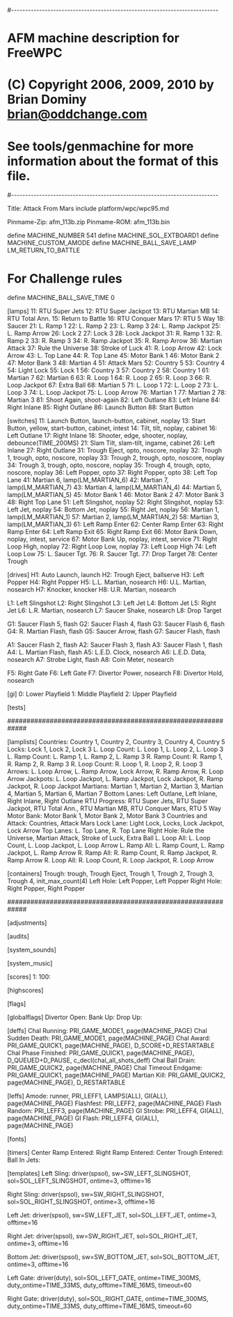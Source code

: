 #--------------------------------------------------------------------------
# AFM machine description for FreeWPC
# (C) Copyright 2006, 2009, 2010 by Brian Dominy <brian@oddchange.com>
#
# See tools/genmachine for more information about the format of this file.
#--------------------------------------------------------------------------

Title: Attack From Mars
include platform/wpc/wpc95.md

Pinmame-Zip: afm_113b.zip
Pinmame-ROM: afm_113b.bin

define MACHINE_NUMBER 541
define MACHINE_SOL_EXTBOARD1
define MACHINE_CUSTOM_AMODE
define MACHINE_BALL_SAVE_LAMP LM_RETURN_TO_BATTLE

# For Challenge rules
define MACHINE_BALL_SAVE_TIME 0

[lamps]
11: RTU Super Jets
12: RTU Super Jackpot
13: RTU Martian MB
14: RTU Total Ann.
15: Return to Battle
16: RTU Conquer Mars
17: RTU 5 Way
18: Saucer
21: L. Ramp 1
22: L. Ramp 2
23: L. Ramp 3
24: L. Ramp Jackpot
25: L. Ramp Arrow
26: Lock 2
27: Lock 3
28: Lock Jackpot
31: R. Ramp 1
32: R. Ramp 2
33: R. Ramp 3
34: R. Ramp Jackpot
35: R. Ramp Arrow
36: Martian Attack
37: Rule the Universe
38: Stroke of Luck
41: R. Loop Arrow
42: Lock Arrow
43: L. Top Lane
44: R. Top Lane
45: Motor Bank 1
46: Motor Bank 2
47: Motor Bank 3
48: Martian 4
51: Attack Mars
52: Country 5
53: Country 4
54: Light Lock
55: Lock 1
56: Country 3
57: Country 2
58: Country 1
61: Martian 7
62: Martian 6
63: R. Loop 1
64: R. Loop 2
65: R. Loop 3
66: R. Loop Jackpot
67: Extra Ball
68: Martian 5
71: L. Loop 1
72: L. Loop 2
73: L. Loop 3
74: L. Loop Jackpot
75: L. Loop Arrow
76: Martian 1
77: Martian 2
78: Martian 3
81: Shoot Again, shoot-again
82: Left Outlane
83: Left Inlane
84: Right Inlane
85: Right Outlane
86: Launch Button
88: Start Button

[switches]
11: Launch Button, launch-button, cabinet, noplay
13: Start Button, yellow, start-button, cabinet, intest
14: Tilt, tilt, noplay, cabinet
16: Left Outlane
17: Right Inlane
18: Shooter, edge, shooter, noplay, debounce(TIME_200MS)
21: Slam Tilt, slam-tilt, ingame, cabinet
26: Left Inlane
27: Right Outlane
31: Trough Eject, opto, noscore, noplay
32: Trough 1, trough, opto, noscore, noplay
33: Trough 2, trough, opto, noscore, noplay
34: Trough 3, trough, opto, noscore, noplay
35: Trough 4, trough, opto, noscore, noplay
36: Left Popper, opto
37: Right Popper, opto
38: Left Top Lane
41: Martian 6, lamp(LM_MARTIAN_6)
42: Martian 7, lamp(LM_MARTIAN_7)
43: Martian 4, lamp(LM_MARTIAN_4)
44: Martian 5, lamp(LM_MARTIAN_5)
45: Motor Bank 1
46: Motor Bank 2
47: Motor Bank 3
48: Right Top Lane
51: Left Slingshot, noplay
52: Right Slingshot, noplay
53: Left Jet, noplay
54: Bottom Jet, noplay
55: Right Jet, noplay
56: Martian 1, lamp(LM_MARTIAN_1)
57: Martian 2, lamp(LM_MARTIAN_2)
58: Martian 3, lamp(LM_MARTIAN_3)
61: Left Ramp Enter
62: Center Ramp Enter
63: Right Ramp Enter
64: Left Ramp Exit
65: Right Ramp Exit
66: Motor Bank Down, noplay, intest, service
67: Motor Bank Up, noplay, intest, service
71: Right Loop High, noplay
72: Right Loop Low, noplay
73: Left Loop High
74: Left Loop Low
75: L. Saucer Tgt.
76: R. Saucer Tgt.
77: Drop Target
78: Center Trough

[drives]
H1: Auto Launch, launch
H2: Trough Eject, ballserve
H3: Left Popper
H4: Right Popper
H5: L.L. Martian, nosearch
H6: U.L. Martian, nosearch
H7: Knocker, knocker
H8: U.R. Martian, nosearch

L1: Left Slingshot
L2: Right Slingshot
L3: Left Jet
L4: Bottom Jet
L5: Right Jet
L6: L.R. Martian, nosearch
L7: Saucer Shake, nosearch
L8: Drop Target

G1: Saucer Flash 5, flash
G2: Saucer Flash 4, flash
G3: Saucer Flash 6, flash
G4: R. Martian Flash, flash
G5: Saucer Arrow, flash
G7: Saucer Flash, flash

A1: Saucer Flash 2, flash
A2: Saucer Flash 3, flash
A3: Saucer Flash 1, flash
A4: L. Martian Flash, flash
A5: L.E.D. Clock, nosearch
A6: L.E.D. Data, nosearch
A7: Strobe Light, flash
A8: Coin Meter, nosearch

F5: Right Gate
F6: Left Gate
F7: Divertor Power, nosearch
F8: Divertor Hold, nosearch

[gi]
0: Lower Playfield
1: Middle Playfield
2: Upper Playfield

[tests]

#############################################################

[lamplists]
Countries: Country 1, Country 2, Country 3, Country 4, Country 5
Locks: Lock 1, Lock 2, Lock 3
L. Loop Count: L. Loop 1, L. Loop 2, L. Loop 3
L. Ramp Count: L. Ramp 1, L. Ramp 2, L. Ramp 3
R. Ramp Count: R. Ramp 1, R. Ramp 2, R. Ramp 3
R. Loop Count: R. Loop 1, R. Loop 2, R. Loop 3
Arrows: L. Loop Arrow, L. Ramp Arrow, Lock Arrow, R. Ramp Arrow, R. Loop Arrow
Jackpots: L. Loop Jackpot, L. Ramp Jackpot, Lock Jackpot, R. Ramp Jackpot, R. Loop Jackpot
Martians: Martian 1, Martian 2, Martian 3, Martian 4, Martian 5, Martian 6, Martian 7
Bottom Lanes: Left Outlane, Left Inlane, Right Inlane, Right Outlane
RTU Progress: RTU Super Jets, RTU Super Jackpot, RTU Total Ann., RTU Martian MB, RTU Conquer Mars, RTU 5 Way
Motor Bank: Motor Bank 1, Motor Bank 2, Motor Bank 3
Countries and Attack: Countries, Attack Mars
Lock Lane: Light Lock, Locks, Lock Jackpot, Lock Arrow
Top Lanes: L. Top Lane, R. Top Lane
Right Hole: Rule the Universe, Martian Attack, Stroke of Luck, Extra Ball
L. Loop All: L. Loop Count, L. Loop Jackpot, L. Loop Arrow
L. Ramp All: L. Ramp Count, L. Ramp Jackpot, L. Ramp Arrow
R. Ramp All: R. Ramp Count, R. Ramp Jackpot, R. Ramp Arrow
R. Loop All: R. Loop Count, R. Loop Jackpot, R. Loop Arrow

[containers]
Trough: trough, Trough Eject, Trough 1, Trough 2, Trough 3, Trough 4, init_max_count(4)
Left Hole: Left Popper, Left Popper
Right Hole: Right Popper, Right Popper

#############################################################

[adjustments]

[audits]

[system_sounds]

[system_music]

[scores]
1:
100:

[highscores]

[flags]

[globalflags]
Divertor Open:
Bank Up:
Drop Up:

[deffs]
Chal Running: PRI_GAME_MODE1, page(MACHINE_PAGE)
Chal Sudden Death: PRI_GAME_MODE1, page(MACHINE_PAGE)
Chal Award: PRI_GAME_QUICK1, page(MACHINE_PAGE), D_SCORE+D_RESTARTABLE
Chal Phase Finished: PRI_GAME_QUICK1, page(MACHINE_PAGE), D_QUEUED+D_PAUSE, c_decl(chal_all_shots_deff)
Chal Ball Drain: PRI_GAME_QUICK2, page(MACHINE_PAGE)
Chal Timeout Endgame: PRI_GAME_QUICK1, page(MACHINE_PAGE)
Martian Kill: PRI_GAME_QUICK2, page(MACHINE_PAGE), D_RESTARTABLE

[leffs]
Amode: runner, PRI_LEFF1, LAMPS(ALL), GI(ALL), page(MACHINE_PAGE)
Flashfest: PRI_LEFF2, page(MACHINE_PAGE)
Flash Random: PRI_LEFF3, page(MACHINE_PAGE)
GI Strobe: PRI_LEFF4, GI(ALL), page(MACHINE_PAGE)
GI Flash: PRI_LEFF4, GI(ALL), page(MACHINE_PAGE)

[fonts]

[timers]
Center Ramp Entered:
Right Ramp Entered:
Center Trough Entered:
Ball In Jets:

[templates]
Left Sling: driver(spsol),
	sw=SW_LEFT_SLINGSHOT, sol=SOL_LEFT_SLINGSHOT,
	ontime=3, offtime=16

Right Sling: driver(spsol),
	sw=SW_RIGHT_SLINGSHOT, sol=SOL_RIGHT_SLINGSHOT,
	ontime=3, offtime=16

Left Jet: driver(spsol),
	sw=SW_LEFT_JET, sol=SOL_LEFT_JET,
	ontime=3, offtime=16

Right Jet: driver(spsol),
	sw=SW_RIGHT_JET, sol=SOL_RIGHT_JET,
	ontime=3, offtime=16

Bottom Jet: driver(spsol),
	sw=SW_BOTTOM_JET, sol=SOL_BOTTOM_JET,
	ontime=3, offtime=16

Left Gate: driver(duty),
	sol=SOL_LEFT_GATE,
	ontime=TIME_300MS, duty_ontime=TIME_33MS, duty_offtime=TIME_16MS, timeout=60

Right Gate: driver(duty),
	sol=SOL_RIGHT_GATE,
	ontime=TIME_300MS, duty_ontime=TIME_33MS, duty_offtime=TIME_16MS, timeout=60

